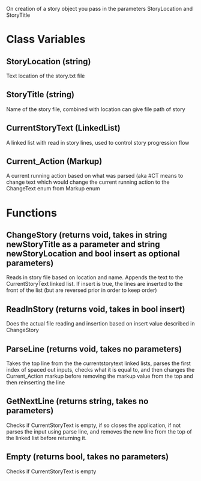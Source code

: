 On creation of a story object you pass in the parameters StoryLocation and StoryTitle
# Class Variables
## StoryLocation (string)
Text location of the story.txt file

## StoryTitle (string)
Name of the story file, combined with location can give file path of story

## CurrentStoryText (LinkedList<string>)
A linked list with read in story lines, used to control story progression flow

## Current_Action (Markup)
A current running action based on what was parsed (aka #CT means to change text which would change the current running action to the ChangeText enum from Markup enum

# Functions
## ChangeStory (returns void, takes in string newStoryTitle as a parameter and string newStoryLocation and bool insert as optional parameters)
Reads in story file based on location and name. Appends the text to the CurrentStoryText linked list. If insert is true, the lines are inserted to the front of the list (but are reversed prior in order to keep order)

## ReadInStory (returns void, takes in bool insert)
Does the actual file reading and insertion based on insert value described in ChangeStory

## ParseLine (returns void, takes no parameters)
Takes the top line from the the currentstorytext linked lists, parses the first index of spaced out inputs, checks what it is equal to, and then changes the Current_Action markup before removing the markup value from the top and then reinserting the line

## GetNextLine (returns string, takes no parameters)
Checks if CurrentStoryText is empty, if so closes the application, if not parses the input using parse line, and removes the new line from the top of the linked list before returning it.

## Empty (returns bool, takes no parameters)
Checks if CurrentStoryText is empty
